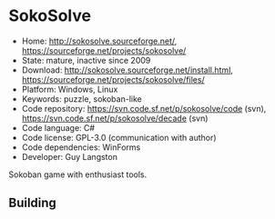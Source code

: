 # SokoSolve

- Home: http://sokosolve.sourceforge.net/, https://sourceforge.net/projects/sokosolve/
- State: mature, inactive since 2009
- Download: http://sokosolve.sourceforge.net/install.html, https://sourceforge.net/projects/sokosolve/files/
- Platform: Windows, Linux
- Keywords: puzzle, sokoban-like
- Code repository: https://svn.code.sf.net/p/sokosolve/code (svn), https://svn.code.sf.net/p/sokosolve/decade (svn)
- Code language: C#
- Code license: GPL-3.0 (communication with author)
- Code dependencies: WinForms
- Developer: Guy Langston

Sokoban game with enthusiast tools.

## Building

